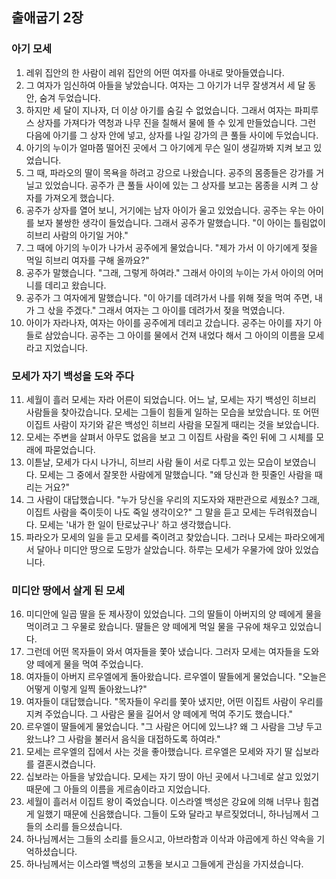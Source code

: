 ## 출애굽기 2장

### 아기 모세
1. 레위 집안의 한 사람이 레위 집안의 어떤 여자를 아내로 맞아들였습니다.
2. 그 여자가 임신하여 아들을 낳았습니다. 여자는 그 아기가 너무 잘생겨서 세 달 동안, 숨겨 두었습니다.
3. 하지만 세 달이 지나자, 더 이상 아기를 숨길 수 없었습니다. 그래서 여자는 파피루스 상자를 가져다가 역청과 나무 진을 칠해서 물에 뜰 수 있게 만들었습니다. 그런 다음에 아기를 그 상자 안에 넣고, 상자를 나일 강가의 큰 풀들 사이에 두었습니다.
4. 아기의 누이가 얼마쯤 떨어진 곳에서 그 아기에게 무슨 일이 생길까봐 지켜 보고 있었습니다.
5. 그 때, 파라오의 딸이 목욕을 하려고 강으로 나왔습니다. 공주의 몸종들은 강가를 거닐고 있었습니다. 공주가 큰 풀들 사이에 있는 그 상자를 보고는 몸종을 시켜 그 상자를 가져오게 했습니다.
6. 공주가 상자를 열어 보니, 거기에는 남자 아이가 울고 있었습니다. 공주는 우는 아이를 보자 불쌍한 생각이 들었습니다. 그래서 공주가 말했습니다. "이 아이는 틀림없이 히브리 사람의 아기일 거야."
7. 그 때에 아기의 누이가 나가서 공주에게 물었습니다. "제가 가서 이 아기에게 젖을 먹일 히브리 여자를 구해 올까요?"
8. 공주가 말했습니다. "그래, 그렇게 하여라." 그래서 아이의 누이는 가서 아이의 어머니를 데리고 왔습니다.
9. 공주가 그 여자에게 말했습니다. "이 아기를 데려가서 나를 위해 젖을 먹여 주면, 내가 그 삯을 주겠다." 그래서 여자는 그 아이를 데려가서 젖을 먹였습니다.
10. 아이가 자라나자, 여자는 아이를 공주에게 데리고 갔습니다. 공주는 아이를 자기 아들로 삼았습니다. 공주는 그 아이를 물에서 건져 내었다 해서 그 아이의 이름을 모세라고 지었습니다.
### 모세가 자기 백성을 도와 주다
11. 세월이 흘러 모세는 자라 어른이 되었습니다. 어느 날, 모세는 자기 백성인 히브리 사람들을 찾아갔습니다. 모세는 그들이 힘들게 일하는 모습을 보았습니다. 또 어떤 이집트 사람이 자기와 같은 백성인 히브리 사람을 모질게 때리는 것을 보았습니다.
12. 모세는 주변을 살펴서 아무도 없음을 보고 그 이집트 사람을 죽인 뒤에 그 시체를 모래에 파묻었습니다.
13. 이튿날, 모세가 다시 나가니, 히브리 사람 둘이 서로 다투고 있는 모습이 보였습니다. 모세는 그 중에서 잘못한 사람에게 말했습니다. "왜 당신과 한 핏줄인 사람을 때리는 거요?"
14. 그 사람이 대답했습니다. "누가 당신을 우리의 지도자와 재판관으로 세웠소? 그래, 이집트 사람을 죽이듯이 나도 죽일 생각이오?" 그 말을 듣고 모세는 두려워졌습니다. 모세는 '내가 한 일이 탄로났구나' 하고 생각했습니다.
15. 파라오가 모세의 일을 듣고 모세를 죽이려고 찾았습니다. 그러나 모세는 파라오에게서 달아나 미디안 땅으로 도망가 살았습니다. 하루는 모세가 우물가에 앉아 있었습니다.
### 미디안 땅에서 살게 된 모세
16. 미디안에 일곱 딸을 둔 제사장이 있었습니다. 그의 딸들이 아버지의 양 떼에게 물을 먹이려고 그 우물로 왔습니다. 딸들은 양 떼에게 먹일 물을 구유에 채우고 있었습니다.
17. 그런데 어떤 목자들이 와서 여자들을 쫓아 냈습니다. 그러자 모세는 여자들을 도와 양 떼에게 물을 먹여 주었습니다.
18. 여자들이 아버지 르우엘에게 돌아왔습니다. 르우엘이 딸들에게 물었습니다. "오늘은 어떻게 이렇게 일찍 돌아왔느냐?"
19. 여자들이 대답했습니다. "목자들이 우리를 쫓아 냈지만, 어떤 이집트 사람이 우리를 지켜 주었습니다. 그 사람은 물을 길어서 양 떼에게 먹여 주기도 했습니다."
20. 르우엘이 딸들에게 물었습니다. "그 사람은 어디에 있느냐? 왜 그 사람을 그냥 두고 왔느냐? 그 사람을 불러서 음식을 대접하도록 하여라."
21. 모세는 르우엘의 집에서 사는 것을 좋아했습니다. 르우엘은 모세와 자기 딸 십보라를 결혼시켰습니다.
22. 십보라는 아들을 낳았습니다. 모세는 자기 땅이 아닌 곳에서 나그네로 살고 있었기 때문에 그 아들의 이름을 게르솜이라고 지었습니다.
23. 세월이 흘러서 이집트 왕이 죽었습니다. 이스라엘 백성은 강요에 의해 너무나 힘겹게 일했기 때문에 신음했습니다. 그들이 도와 달라고 부르짖었더니, 하나님께서 그들의 소리를 들으셨습니다.
24. 하나님께서는 그들의 소리를 들으시고, 아브라함과 이삭과 야곱에게 하신 약속을 기억하셨습니다.
25. 하나님께서는 이스라엘 백성의 고통을 보시고 그들에게 관심을 가지셨습니다.